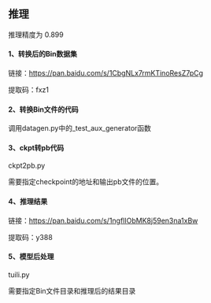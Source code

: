 ## 推理

推理精度为 0.899

#### 1、转换后的Bin数据集

链接：https://pan.baidu.com/s/1CbgNLx7rmKTinoResZ7pCg 

提取码：fxz1 

#### 2、转换Bin文件的代码

调用datagen.py中的_test_aux_generator函数

#### 3、ckpt转pb代码

ckpt2pb.py 

需要指定checkpoint的地址和输出pb文件的位置。

#### 4、推理结果

链接：https://pan.baidu.com/s/1ngflIObMK8j59en3na1xBw 

提取码：y388 


#### 5、模型后处理

tuili.py

需要指定Bin文件目录和推理后的结果目录

